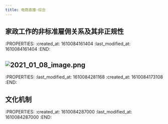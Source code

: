 ```yaml
---
title: 电商直播·综合
---
```


## 家政工作的非标准雇佣关系及其非正规性
:PROPERTIES:
:created_at: 1610084161404
:last_modified_at: 1610084161404
:END:

## ![2021_01_08_image.png](https://cdn.logseq.com/%2F93885275-2911-4413-ad42-50e105250c9a0b3beef0-ac17-48a5-b2af-cd73231c5f9e2021_01_08_image.png?Expires=4763684167&Signature=Jb4O2sntQgrUZ5ixn2EFy2HeKqz74~e4gPlrZ92zZJooAMI9DQyQIvL-3yKIQQbae2BpV~mhEpc2LYUt2LA5rhn68B-dQfuX7DQ8lmKVhcTOsn1vqu5xvK5f4XfxcVgidLf8OPSN0aNaRg4EnXRnbtezazwx9PoShML-R32qces9oOOMNKYuqh4pcRfvPKS~PsrMpz2Dy9H2N6U0iOSot7jgqJ99k1kL5K~yaxVxAK~hL1lWHScvblZe0UWbjgPSf6Hp9EJyc5AQZM6b8JMmdIuWh52~FOBJqMhR3CuHx-yuXHODlDfrV44Y0FCls1rs7gREETPC6SkigmbHMKZXqw__&Key-Pair-Id=APKAJE5CCD6X7MP6PTEA)
:PROPERTIES:
:last_modified_at: 1610084281168
:created_at: 1610084173108
:END:
## 文化机制
:PROPERTIES:
:created_at: 1610084287000
:last_modified_at: 1610084287000
:END:
